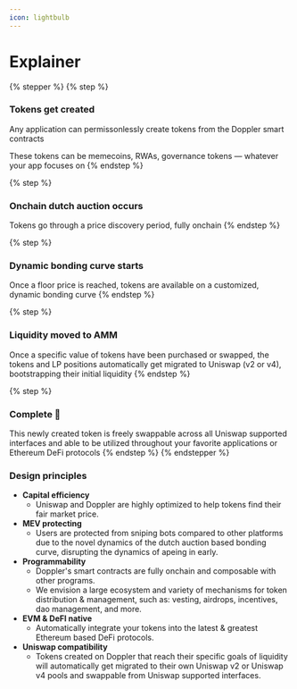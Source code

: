 ```yaml
---
icon: lightbulb
---
```


# Explainer

{% stepper %}
{% step %}
### Tokens get created

Any application can permissonlessly create tokens from the Doppler smart contracts

These tokens can be memecoins, RWAs, governance tokens — whatever your app focuses on
{% endstep %}

{% step %}
### Onchain dutch auction occurs

Tokens go through a price discovery period, fully onchain
{% endstep %}

{% step %}
### Dynamic bonding curve starts

Once a floor price is reached, tokens are available on a customized, dynamic bonding curve
{% endstep %}

{% step %}
### Liquidity moved to AMM

Once a specific value of tokens have been purchased or swapped, the tokens and LP positions automatically get migrated to Uniswap (v2 or v4), bootstrapping their initial liquidity&#x20;
{% endstep %}

{% step %}
### Complete :tada:

This newly created token is freely swappable across all Uniswap supported interfaces and able to be utilized throughout your favorite applications or Ethereum DeFi protocols
{% endstep %}
{% endstepper %}



### Design principles

* **Capital efficiency**&#x20;
  * Uniswap and Doppler are highly optimized to help tokens find their fair market price.&#x20;
* **MEV protecting**
  * Users are protected from sniping bots compared to other platforms due to the novel dynamics of the dutch auction based bonding curve, disrupting the dynamics of apeing in early.&#x20;
* **Programmability**
  * Doppler's smart contracts are fully onchain and composable with other programs.&#x20;
  * We envision a large ecosystem and variety of mechanisms for token distribution & management, such as: vesting, airdrops, incentives, dao management, and more.&#x20;
* **EVM & DeFI native**
  * Automatically integrate your tokens into the latest & greatest Ethereum based DeFi protocols.
* **Uniswap compatibility**
  * Tokens created on Doppler that reach their specific goals of liquidity will automatically get migrated to their own Uniswap v2 or Uniswap v4 pools and swappable from Uniswap supported interfaces.

